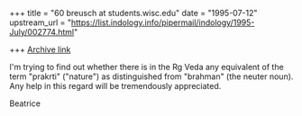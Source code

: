 +++
title = "60 breusch at students.wisc.edu"
date = "1995-07-12"
upstream_url = "https://list.indology.info/pipermail/indology/1995-July/002774.html"

+++
[Archive link](https://list.indology.info/pipermail/indology/1995-July/002774.html)

I'm trying to find out whether there is in the Rg Veda any equivalent of
the term "prakrti" ("nature") as distinguished from "brahman" (the neuter
noun).
Any help in this regard will be tremendously appreciated.

Beatrice
<breusch at students.wisc.edu>







